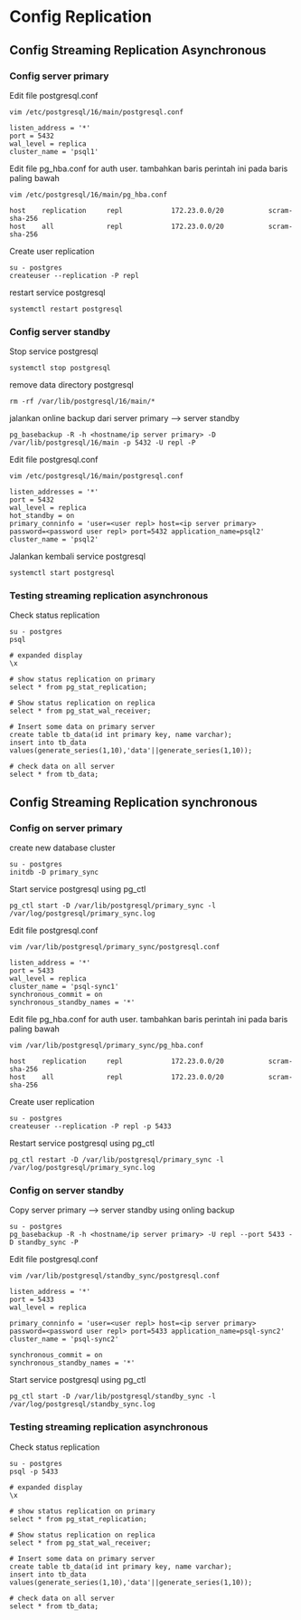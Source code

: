 # Config Replication

## Config Streaming Replication Asynchronous
### Config server primary

Edit file postgresql.conf
```
vim /etc/postgresql/16/main/postgresql.conf

listen_address = '*'
port = 5432
wal_level = replica
cluster_name = 'psql1'
```

Edit file pg_hba.conf for auth user. tambahkan baris perintah ini pada baris paling bawah
```
vim /etc/postgresql/16/main/pg_hba.conf

host    replication     repl            172.23.0.0/20           scram-sha-256
host    all             repl            172.23.0.0/20           scram-sha-256
```

Create user replication
```
su - postgres
createuser --replication -P repl
```

restart service postgresql
```
systemctl restart postgresql
```

### Config server standby

Stop service postgresql
```
systemctl stop postgresql
```

remove data directory postgresql
```
rm -rf /var/lib/postgresql/16/main/*
```

jalankan online backup dari server primary --> server standby
```
pg_basebackup -R -h <hostname/ip server primary> -D /var/lib/postgresql/16/main -p 5432 -U repl -P
```

Edit file postgresql.conf
```
vim /etc/postgresql/16/main/postgresql.conf

listen_addresses = '*' 
port = 5432
wal_level = replica
hot_standby = on
primary_conninfo = 'user=<user repl> host=<ip server primary> password=<password user repl> port=5432 application_name=psql2'
cluster_name = 'psql2'
```

Jalankan kembali service postgresql
```
systemctl start postgresql
```

### Testing streaming replication asynchronous

Check status replication
```
su - postgres
psql

# expanded display
\x

# show status replication on primary
select * from pg_stat_replication;

# Show status replication on replica
select * from pg_stat_wal_receiver;

# Insert some data on primary server
create table tb_data(id int primary key, name varchar);
insert into tb_data values(generate_series(1,10),'data'||generate_series(1,10)); 

# check data on all server
select * from tb_data;
```

## Config Streaming Replication synchronous
### Config on server primary

create new database cluster
```
su - postgres
initdb -D primary_sync
```

Start service postgresql using pg_ctl
```
pg_ctl start -D /var/lib/postgresql/primary_sync -l /var/log/postgresql/primary_sync.log
```

Edit file postgresql.conf
```
vim /var/lib/postgresql/primary_sync/postgresql.conf

listen_address = '*'
port = 5433
wal_level = replica
cluster_name = 'psql-sync1'
synchronous_commit = on
synchronous_standby_names = '*'
```

Edit file pg_hba.conf for auth user. tambahkan baris perintah ini pada baris paling bawah
```
vim /var/lib/postgresql/primary_sync/pg_hba.conf

host    replication     repl            172.23.0.0/20           scram-sha-256
host    all             repl            172.23.0.0/20           scram-sha-256
```

Create user replication
```
su - postgres
createuser --replication -P repl -p 5433
```

Restart service postgresql using pg_ctl
```
pg_ctl restart -D /var/lib/postgresql/primary_sync -l /var/log/postgresql/primary_sync.log
```

### Config on server standby

Copy server primary --> server standby using onling backup
```
su - postgres
pg_basebackup -R -h <hostname/ip server primary> -U repl --port 5433 -D standby_sync -P
```

Edit file postgresql.conf
```
vim /var/lib/postgresql/standby_sync/postgresql.conf

listen_address = '*'
port = 5433
wal_level = replica

primary_conninfo = 'user=<user repl> host=<ip server primary> password=<password user repl> port=5433 application_name=psql-sync2'
cluster_name = 'psql-sync2'

synchronous_commit = on
synchronous_standby_names = '*'
```

Start service postgresql using pg_ctl
```
pg_ctl start -D /var/lib/postgresql/standby_sync -l /var/log/postgresql/standby_sync.log
```

### Testing streaming replication asynchronous

Check status replication
```
su - postgres
psql -p 5433

# expanded display
\x

# show status replication on primary
select * from pg_stat_replication;

# Show status replication on replica
select * from pg_stat_wal_receiver;

# Insert some data on primary server
create table tb_data(id int primary key, name varchar);
insert into tb_data values(generate_series(1,10),'data'||generate_series(1,10)); 

# check data on all server
select * from tb_data;
```